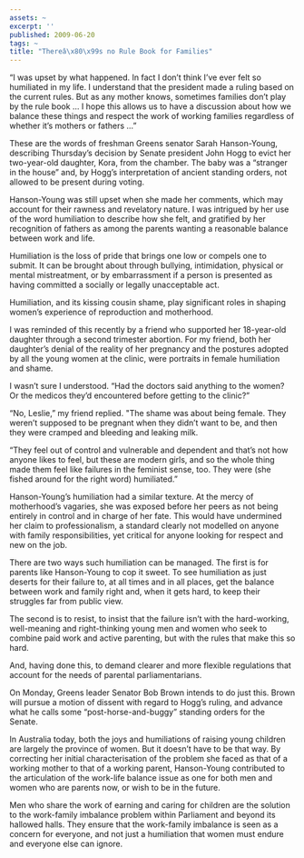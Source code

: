 ```yaml
---
assets: ~
excerpt: ''
published: 2009-06-20
tags: ~
title: "Thereâ\x80\x99s no Rule Book for Families"
---
```

“I was upset by what happened. In fact I don’t think I’ve ever felt so
humiliated in my life. I understand that the president made a ruling
based on the current rules. But as any mother knows, sometimes families
don’t play by the rule book … I hope this allows us to have a discussion
about how we balance these things and respect the work of working
families regardless of whether it’s mothers or fathers …”

These are the words of freshman Greens senator Sarah Hanson-Young,
describing Thursday’s decision by Senate president John Hogg to evict
her two-year-old daughter, Kora, from the chamber. The baby was a
“stranger in the house” and, by Hogg’s interpretation of ancient
standing orders, not allowed to be present during voting.

Hanson-Young was still upset when she made her comments, which may
account for their rawness and revelatory nature. I was intrigued by her
use of the word humiliation to describe how she felt, and gratified by
her recognition of fathers as among the parents wanting a reasonable
balance between work and life.

Humiliation is the loss of pride that brings one low or compels one to
submit. It can be brought about through bullying, intimidation, physical
or mental mistreatment, or by embarrassment if a person is presented as
having committed a socially or legally unacceptable act.

Humiliation, and its kissing cousin shame, play significant roles in
shaping women’s experience of reproduction and motherhood.

I was reminded of this recently by a friend who supported her
18-year-old daughter through a second trimester abortion. For my friend,
both her daughter’s denial of the reality of her pregnancy and the
postures adopted by all the young women at the clinic, were portraits in
female humiliation and shame.

I wasn’t sure I understood. “Had the doctors said anything to the women?
Or the medicos they’d encountered before getting to the clinic?”

“No, Leslie,” my friend replied. "The shame was about being female. They
weren’t supposed to be pregnant when they didn’t want to be, and then
they were cramped and bleeding and leaking milk.

“They feel out of control and vulnerable and dependent and that’s not
how anyone likes to feel, but these are modern girls, and so the whole
thing made them feel like failures in the feminist sense, too. They were
(she fished around for the right word) humiliated.”

Hanson-Young’s humiliation had a similar texture. At the mercy of
motherhood’s vagaries, she was exposed before her peers as not being
entirely in control and in charge of her fate. This would have
undermined her claim to professionalism, a standard clearly not modelled
on anyone with family responsibilities, yet critical for anyone looking
for respect and new on the job.

There are two ways such humiliation can be managed. The first is for
parents like Hanson-Young to cop it sweet. To see humiliation as just
deserts for their failure to, at all times and in all places, get the
balance between work and family right and, when it gets hard, to keep
their struggles far from public view.

The second is to resist, to insist that the failure isn’t with the
hard-working, well-meaning and right-thinking young men and women who
seek to combine paid work and active parenting, but with the rules that
make this so hard.

And, having done this, to demand clearer and more flexible regulations
that account for the needs of parental parliamentarians.

On Monday, Greens leader Senator Bob Brown intends to do just this.
Brown will pursue a motion of dissent with regard to Hogg’s ruling, and
advance what he calls some “post-horse-and-buggy” standing orders for
the Senate.

In Australia today, both the joys and humiliations of raising young
children are largely the province of women. But it doesn’t have to be
that way. By correcting her initial characterisation of the problem she
faced as that of a working mother to that of a working parent,
Hanson-Young contributed to the articulation of the work-life balance
issue as one for both men and women who are parents now, or wish to be
in the future.

Men who share the work of earning and caring for children are the
solution to the work-family imbalance problem within Parliament and
beyond its hallowed halls. They ensure that the work-family imbalance is
seen as a concern for everyone, and not just a humiliation that women
must endure and everyone else can ignore.
